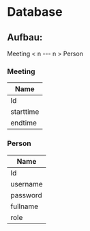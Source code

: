 # Database

## Aufbau:
Meeting < n --- n > Person

### Meeting
| Name | 
| -----|
| Id |
| starttime |
| endtime |

### Person
| Name | 
| -----|
| Id |
| username |
| password |
| fullname |
| role |